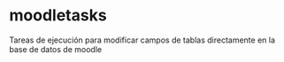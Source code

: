 # moodletasks
Tareas de ejecución para modificar campos de tablas directamente en la base de datos de moodle
